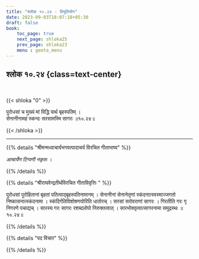 ```yaml
---
title: "श्लोक १०.२४ - विभूतियोग"
date: 2023-09-03T18:07:18+05:30
draft: false
book:
    toc_page: true
    next_page: shloka25
    prev_page: shloka23
    menu : geeta_menu
---
```




## श्लोक १०.२४ {class=text-center}

<br/>

{{< shloka  "0"  >}}

पुरोधसां च मुख्यं मां विद्धि पार्थ बृहस्पतिम् ।  
सेनानीनामहं स्कन्दः सरसामस्मि सागरः ॥१०.२४॥  

{{< /shloka >}}

---


{{% details "श्रीमन्मध्वाचार्यभगवत्पादाचर्य विरचित  गीताभाष्य" %}}

*आचार्येण टिप्पणी नकृतः* ।

{{% /details %}}



{{% details "श्रीराघवेन्द्रतीर्थविरचित गीताविवृत्तिः " %}}

पुरोधसां पुरोहितानां बृहतां पतित्वाद्बृहस्पतिनामानम्‌ । 
सेनानीनां सेनानेतृणां स्कंदनात्स्वस्माज्जगतो 
निष्कासनात्स्कंदनामा । 
स्कंदिर्गतिविशोषणयोरिति धातोरच्‌ । 
सरसां सरोवराणां सागरः । 
गिरतीति गरः गृ निगरणे पचाद्यच्‌ । 
सारस्य गरः सागरः रशब्दलोपो निरुक्तत्वात्‌ ।
सारभोक्तृत्वात्सागरनामा समुद्रस्थः ॥१०.२४॥

{{% /details %}}



{{% details "पद विचार" %}}


{{% /details %}}
